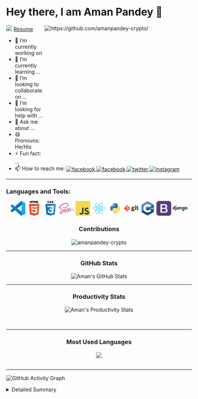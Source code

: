 <h1>Hey there, I am Aman Pandey 👋</h1>

<img align="right" alt="https://github.com/amanpandey-crypto/" src="https://github-readme-stats.vercel.app/api/top-langs/?username=amanpandey-crypto&langs_count=8" width="400" height="345" />

![](https://komarev.com/ghpvc/?username=your-github-amanpandey-crypto)
[Resume](https://drive.google.com/file/d/1caRsug7Y2PpacJPiK9l6aDCkQkbP2ftR/view)

- 🔭 I’m currently working on 
- 🌱 I’m currently learning ...
- 👯 I’m looking to collaborate on ...
- 🤔 I’m looking for help with ...
- 💬 Ask me about ...
- 😄 Pronouns: He/His
- ⚡ Fun fact: ...
- 📫 How to reach me: [<img align="center" src="https://cdn.worldvectorlogo.com/logos/facebook-3.svg" width="30px" alt="facebook"/> ](https://www.facebook.com/profile.php?id=100006235937640) 
 [<img align="center" src="https://cdn.worldvectorlogo.com/logos/linkedin-icon.svg" width="30px" alt="facebook"/> ](https://www.linkedin.com/in/aman-chandra-pandey-68112718b/) 
[<img align="center" src="https://cdn.worldvectorlogo.com/logos/twitter-6.svg" width="30px" alt="twitter"/> ](https://twitter.com/DecodeitAman)
[<img align="center" src="https://cdn.worldvectorlogo.com/logos/instagram-2-1.svg" width="30px" alt="instagram"/> ](https://www.instagram.com/amanpandey8651/)

<hr/>

### Languages and Tools:

<div align="center">

<img  alt="Visual Studio Code" width="40px" src="https://raw.githubusercontent.com/github/explore/80688e429a7d4ef2fca1e82350fe8e3517d3494d/topics/visual-studio-code/visual-studio-code.png" />
<img  alt="HTML5" width="40px" src="https://raw.githubusercontent.com/github/explore/80688e429a7d4ef2fca1e82350fe8e3517d3494d/topics/html/html.png" />
<img  alt="CSS3" width="40px" src="https://raw.githubusercontent.com/github/explore/80688e429a7d4ef2fca1e82350fe8e3517d3494d/topics/css/css.png" />
<img  alt="Sass" width="40px" src="https://raw.githubusercontent.com/github/explore/80688e429a7d4ef2fca1e82350fe8e3517d3494d/topics/sass/sass.png" />
<img  alt="JavaScript" width="40px" src="https://raw.githubusercontent.com/github/explore/80688e429a7d4ef2fca1e82350fe8e3517d3494d/topics/javascript/javascript.png" />
<img  alt="monokai" width="40px" src="https://raw.githubusercontent.com/github/explore/80688e429a7d4ef2fca1e82350fe8e3517d3494d/topics/react/react.png" />
<img  alt="python" width="40px" src="https://raw.githubusercontent.com/github/explore/80688e429a7d4ef2fca1e82350fe8e3517d3494d/topics/python/python.png" />
<img  alt="Git" width="40px" src="https://raw.githubusercontent.com/github/explore/80688e429a7d4ef2fca1e82350fe8e3517d3494d/topics/git/git.png" />
<img  alt="C++" width="40px" src="https://raw.githubusercontent.com/github/explore/80688e429a7d4ef2fca1e82350fe8e3517d3494d/topics/cpp/cpp.png" />
<img  alt="bootstrap" width="40px" src="https://raw.githubusercontent.com/github/explore/80688e429a7d4ef2fca1e82350fe8e3517d3494d/topics/bootstrap/bootstrap.png" />
<img  alt="django" width="40px" src="https://raw.githubusercontent.com/github/explore/80688e429a7d4ef2fca1e82350fe8e3517d3494d/topics/django/django.png" />
<br /> 
</div>


<div align="center">

### Contributions

<img align="center" src="https://github-readme-streak-stats.herokuapp.com/?user=amanpandey-crypto&theme=radical&fire=DD2727" alt="amanpandey-crypto" />
</div>
<hr/>
<div align="center">
 
 ### GitHub Stats

 <img  alt="Aman's GitHub Stats" src="https://github-readme-stats.vercel.app/api?username=amanpandey-crypto&show_icons=true&theme=radical&fire=DD2727" />

</div>
<div align="center">
 <hr/>
 
### Productivity Stats


![Aman's Productivity Stats](https://github-profile-summary-cards.vercel.app/api/cards/profile-details?username=amanpandey-crypto&theme=radical)

</div>
<br/>
<div align="center">
 <hr/>
 
### Most Used Languages


 <a href="https://github.com/amanpandey-crypto/">
      <img width=325 align="center" src="https://github-readme-stats.vercel.app/api/top-langs/?username=amanpandey-crypto&langs_count=20&show_icons=true&theme=radical&hide_border=true&fire=DD2727&layout=compact&custom_title=Most used languages on GitHub" />
    </a>
</div>
<br/>
 <hr/>
 
 
![GitHub Activity Graph](https://activity-graph.herokuapp.com/graph?username=amanpandey-crypto&theme=redical&count_private=true)  

<details>
<summary>Detailed Summary</summary>
<br>
    
![Metrics](https://metrics.lecoq.io/amanpandey-crypto?template=classic&activity=1&followup=1&languages=1&lines=1&people=1&activity.limit=5&activity.days=14&activity.filter=all&activity.visibility=all&activity.timestamps=false&languages.colors=github&languages.threshold=0%25&people.limit=28&people.size=28&people.types=followers%2C%20following&people.identicons=false&people.shuffle=false&config.timezone=Asia%2FCalcutta&config.twemoji=true)
    
</details>

